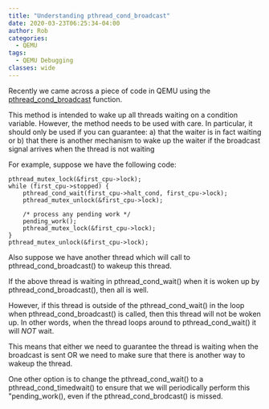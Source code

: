 ```yaml
---
title: "Understanding pthread_cond_broadcast"
date: 2020-03-23T06:25:34-04:00
author: Rob
categories:
  - QEMU
tags:
  - QEMU Debugging
classes: wide
---
```

Recently we came across a piece of code in QEMU using the [pthread_cond_broadcast](https://manpages.debian.org/testing/glibc-doc/pthread_cond_broadcast.3.en.html) function.

This method is intended to wake up all threads waiting on a condition variable.  However, the method needs to be used with care.  In particular, it should only be used if you can guarantee:
a) that the waiter is in fact waiting
or
b) that there is another mechanism to wake up the waiter if the broadcast signal arrives when the thread is not waiting

For example, suppose we have the following code:

~~~
pthread_mutex_lock(&first_cpu->lock);
while (first_cpu->stopped) {
    pthread_cond_wait(first_cpu->halt_cond, first_cpu->lock);
    pthread_mutex_unlock(&first_cpu->lock);

    /* process any pending work */
    pending_work();    
    pthread_mutex_lock(&first_cpu->lock);
}
pthread_mutex_unlock(&first_cpu->lock);
~~~
 
Also suppose we have another thread which will call to pthread_cond_broadcast() to wakeup this thread.

If the above thread is waiting in pthread_cond_wait() when it is woken up by pthread_cond_broadcast(), then all is well.

However, if this thread is outside of the pthread_cond_wait() in the loop when pthread_cond_broadcast() is called, then this thread will not be woken up.  In other words, when the thread loops around to pthread_cond_wait() it will *NOT* wait.

This means that either we need to guarantee the thread is waiting when the broadcast is sent OR we need to make sure that there is another way to wakeup the thread.

One other option is to change the pthread_cond_wait() to a pthread_cond_timedwait() to ensure that we will periodically perform this "pending_work(), even if the pthread_cond_brodcast() is missed.
